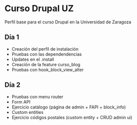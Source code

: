 # Curso Drupal UZ

Perfil base para el curso Drupal en la Universidad de Zaragoza

## Día 1

- Creación del perfil de instalación
- Pruebas con las dependendencias
- Updates en el .install
- Creación de la feature curso_blog
- Pruebas con hook_block_view_alter

## Día 2

- Pruebas con menu router
- Form API
- Ejercicio catálogo (página de admin + FAPI + block_info)
- Custom entities
- Ejercicio códigos postales (custom entity + CRUD admin ui)